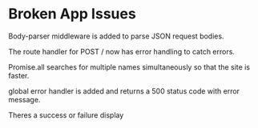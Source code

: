 # Broken App Issues

Body-parser middleware is added to parse JSON request bodies.

The route handler for POST / now has error handling to catch errors. 

Promise.all searches for multiple names simultaneously so that the site is faster. 

global error handler is added and returns a 500 status code with error message.

Theres a success or failure display

